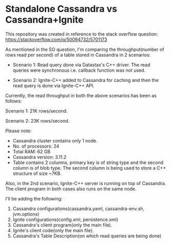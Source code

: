 # Standalone Cassandra vs Cassandra+Ignite

This repository was created in reference to the stack overflow question: https://stackoverflow.com/q/50094732/5701173

As mentioned in the SO question, I'm comparing the throughput(number of rows read per second) of a table stored in Cassandra in 2 scenarios:

* Scenario 1: Read query done via Datastax's C++ driver. The read queries were synchronous i.e. callback function was not used.

* Scenario 2: Ignite-C++ added to Cassandra for caching and then the read query is done via Ignite-C++ API.

Currently, the read throughput in both the above scenarios has been as follows:

Scenario 1: 21K rows/second.

Scenario 2: 23K rows/second.

Please note:

* Cassandra cluster contains only 1 node.
* No. of processors: 24
* Total RAM: 62 GB
* Cassandra version: 3.11.2
* Table contains 2 columns, primary key is of string type and the second column is of blob type. The second column is being used to store a C++ structure of size ~7KB.

Also, in the 2nd scenario, Ignite-C++ server is running on top of Cassandra. The client program in both cases also runs on the same node.


I'll be adding the following:

1. Cassandra configurations(cassandra.yaml, cassandra-env.sh, jvm.options)
2. Ignite configurations(config.xml, persistence.xml)
3. Cassandra's client program(only the main file).
4. Ignite's client code(only the main file).
5. Cassandra's Table Description(on which read queries are being done)



